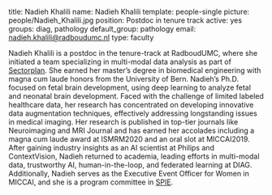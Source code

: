 title: Nadieh Khalili
name: Nadieh Khalili
template: people-single
picture: people/Nadieh_Khalili.jpg
position: Postdoc in tenure track
active: yes
groups: diag, pathology
default_group: pathology
email: nadieh.khalili@radboudumc.nl
type: faculty

Nadieh Khalili is a postdoc in the tenure-track at RadboudUMC, where she initiated a team specializing in multi-modal data analysis as part of [Sectorplan](https://www.radboudumc.nl/en/projects/sector-plan-medische-en-gezondheidswetenschappen). She earned her master’s degree in biomedical engineering with magna cum laude honors from the University of Bern. Nadieh’s Ph.D. focused on fetal brain development, using deep learning to analyze fetal and neonatal brain development. Faced with the challenge of limited labeled healthcare data, her research has concentrated on developing innovative data augmentation techniques, effectively addressing longstanding issues in medical imaging. Her research is published in top-tier journals like Neuroimaging and MRI Journal and has earned her accolades including a magna cum laude award at ISMRM2020 and an oral slot at MICCAI2019. After gaining industry insights as an AI scientist at Philips and ContextVision, Nadieh returned to academia, leading efforts in multi-modal data, trustworthy AI, human-in-the-loop, and federated learning at DIAG. Additionally, Nadieh serves as the Executive Event Officer for Women in MICCAI, and she is a program committee in [SPIE](https://spie.org/MI/conferencedetails/digital-and-computational-pathology?SSO=1).
